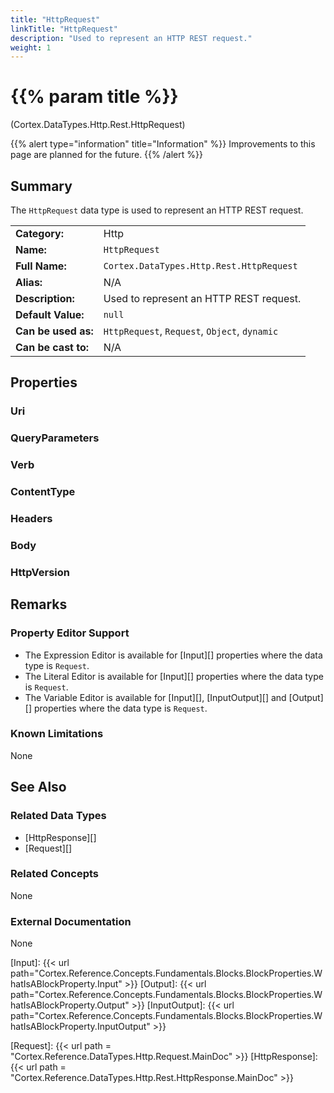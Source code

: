 ```yaml
---
title: "HttpRequest"
linkTitle: "HttpRequest"
description: "Used to represent an HTTP REST request."
weight: 1
---
```


# {{% param title %}}

<p class="namespace">(Cortex.DataTypes.Http.Rest.HttpRequest)</p>

{{% alert type="information" title="Information" %}} Improvements to this page are planned for the future. {{% /alert %}}

## Summary

The `HttpRequest` data type is used to represent an HTTP REST request.

| | |
|-|-|
| **Category:**          | Http                                                         |
| **Name:**              | `HttpRequest`                                         |
| **Full Name:**         | `Cortex.DataTypes.Http.Rest.HttpRequest`                   |
| **Alias:**             | N/A                                                          |
| **Description:**       | Used to represent an HTTP REST request.             |
| **Default Value:**     | `null`                                                         |
| **Can be used as:**    | `HttpRequest`, `Request`, `Object`, `dynamic`                    |
| **Can be cast to:**    | N/A                                                          |

## Properties

### Uri

### QueryParameters

### Verb

### ContentType

### Headers

### Body

### HttpVersion

## Remarks

### Property Editor Support

- The Expression Editor is available for [Input][] properties where the data type is `Request`.
- The Literal Editor is available for [Input][] properties where the data type is `Request`.
- The Variable Editor is available for [Input][], [InputOutput][] and [Output][] properties where the data type is `Request`.

### Known Limitations

None

## See Also

### Related Data Types

- [HttpResponse][]
- [Request][]

### Related Concepts

None

### External Documentation

None

[Input]: {{< url path="Cortex.Reference.Concepts.Fundamentals.Blocks.BlockProperties.WhatIsABlockProperty.Input" >}}
[Output]: {{< url path="Cortex.Reference.Concepts.Fundamentals.Blocks.BlockProperties.WhatIsABlockProperty.Output" >}}
[InputOutput]: {{< url path="Cortex.Reference.Concepts.Fundamentals.Blocks.BlockProperties.WhatIsABlockProperty.InputOutput" >}}

[Request]: {{< url path = "Cortex.Reference.DataTypes.Http.Request.MainDoc" >}}
[HttpResponse]: {{< url path = "Cortex.Reference.DataTypes.Http.Rest.HttpResponse.MainDoc" >}}
